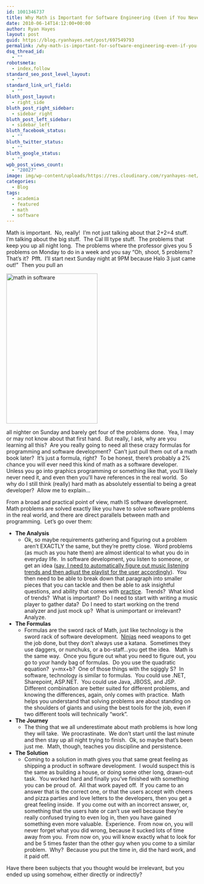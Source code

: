 ```yaml
---
id: 1001346737
title: Why Math is Important for Software Engineering (Even if You Never Use it Again)
date: 2010-06-14T14:12:00+00:00
author: Ryan Hayes
layout: post
guid: https://blog.ryanhayes.net/post/697549793
permalink: /why-math-is-important-for-software-engineering-even-if-you-never-use-it-again/
dsq_thread_id:
  - ""
robotsmeta:
  - index,follow
standard_seo_post_level_layout:
  - ""
standard_link_url_field:
  - ""
bluth_post_layout:
  - right_side
bluth_post_right_sidebar:
  - sidebar_right
bluth_post_left_sidebar:
  - sidebar_left
bluth_facebook_status:
  - ""
bluth_twitter_status:
  - ""
bluth_google_status:
  - ""
wpb_post_views_count:
  - "28027"
image: img/wp-content/uploads/https://res.cloudinary.com/ryanhayes-net/image/upload/v1382116577/hangman_oumevg.gif
categories:
  - Blog
tags:
  - academia
  - featured
  - math
  - software
---
```

Math is important.  No, really!  I’m not just talking about that 2+2=4 stuff.  I’m talking about the big stuff.  The Cal III type stuff.  The problems that keep you up all night long.  The problems where the professor gives you 5 problems on Monday to do in a week and you say “Oh, shoot, 5 problems?  That’s it?  Pfft.  I’ll start next Sunday night at 9PM because Halo 3 just came out!”  Then you pull an

<img class=" wp-image-1001347469 alignright" alt="math in software" src="/img/wp-content/uploads/2010/06/hangman.gif" width="240" height="395" /> 

all nighter on Sunday and barely get four of the problems done.  Yea, I may or may not know about that first hand.  But really, I ask, why are you learning all this?  Are you really going to need all these crazy formulas for programming and software development?  Can’t just pull them out of a math book later?  It’s just a formula, right?  To be honest, there’s probably a 2% chance you will ever need this kind of math as a software developer.  Unless you go into graphics programming or something like that, you’ll likely never need it, and even then you’ll have references in the real world.  So why do I still think (really) hard math as absolutely essential to being a great developer?  Allow me to explain…

From a broad and practical point of view, math IS software development.  Math problems are solved exactly like you have to solve software problems in the real world, and there are direct parallels between math and programming.  Let’s go over them:<!--more-->

  * **The Analysis** 
      * Ok, so maybe requirements gathering and figuring out a problem aren’t EXACTLY the same, but they’re pretty close.  Word problems (as much as you hate them) are almost identical to what you do in everyday life.  In software development, you listen to someone, or get an idea ([say, I need to automatically figure out music listening trends and then adjust the playlist for the user accordingly](https://www.pandora.com/)).  You then need to be able to break down that paragraph into smaller pieces that you can tackle and then be able to ask insightful questions, and ability that comes with [practice](https://blog.ryanhayes.net/post/649165642/software-development-academic-vs-real-world-education).  Trends?  What kind of trends?  What is important?  Do I need to start with writing a music player to gather data?  Do I need to start working on the trend analyzer and just mock up?  What is unimportant or irrelevant?  Analyze.
  * **The Formulas** 
      * Formulas are the sword rack of Math, just like technology is the sword rack of software development.  [Ninjas](https://mulattodiaries.files.wordpress.com/2009/08/ninja-turtles-into-the-water.jpg) need weapons to get the job done, but they don’t always use a katana.  Sometimes they use daggers, or nunchuks, or a bo-staff…you get the idea.   Math is the same way.  Once you figure out what you need to figure out, you go to your handy bag of formulas.  Do you use the quadratic equation?  y=mx+b?  One of those things with the sqiggly S?  In software, technology is similar to formulas.  You could use .NET, Sharepoint, ASP.NET.  You could use Java, JBOSS, and JSP.  Different combination are better suited for different problems, and knowing the differences, again, only comes with practice.  Math helps you understand that solving problems are about standing on the shoulders of giants and using the best tools for the job, even if two different tools will technically “work”.
  * **The Journey** 
      * The thing that we all underestimate about math problems is how long they will take.  We procrastinate.  We don’t start until the last minute and then stay up all night trying to finish.  Ok, so maybe that’s been just me.  Math, though, teaches you discipline and persistence.
  * **The Solution** 
      * Coming to a solution in math gives you that same great feeling as shipping a product in software development.  I would suspect this is the same as building a house, or doing some other long, drawn-out task.  You worked hard and finally you’ve finished with something you can be proud of.  All that work payed off.  If you came to an answer that is the correct one, or that the users accept with cheers and pizza parties and love letters to the developers, then you get a great feeling inside.  If you come out with an incorrect answer, or, something that the users hate or can’t use well because they’re really confused trying to even log in, then you have gained something even more valuable.  Experience.  From now on, you will never forget what you did wrong, because it sucked lots of time away from you.  From now on, you will know exactly what to look for and be 5 times faster than the other guy when you come to a similar problem.  Why?  Because you put the time in, did the hard work, and it paid off.

Have there been subjects that you thought would be irrelevant, but you ended up using somehow, either directly or indirectly?